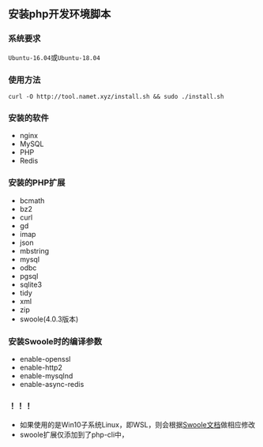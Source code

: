 ## 安装php开发环境脚本

### 系统要求
`Ubuntu-16.04`或`Ubuntu-18.04`

### 使用方法
 ```shell
 curl -O http://tool.namet.xyz/install.sh && sudo ./install.sh
 ```

### 安装的软件
* nginx
* MySQL
* PHP
* Redis

### 安装的PHP扩展
* bcmath
* bz2
* curl
* gd
* imap
* json
* mbstring
* mysql
* odbc
* pgsql
* sqlite3
* tidy
* xml
* zip
* swoole(4.0.3版本)

### 安装Swoole时的编译参数
* enable-openssl
* enable-http2
* enable-mysqlnd
* enable-async-redis

### ！！！
* 如果使用的是Win10子系统Linux，即WSL，则会根据[Swoole文档](https://wiki.swoole.com/wiki/page/7.html#entry_h2_4)做相应修改
* swoole扩展仅添加到了php-cli中，
